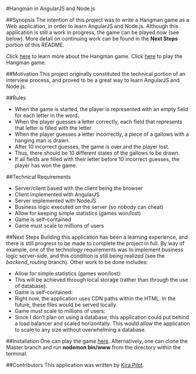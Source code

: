 #Hangman in AngularJS and Node.js

##Synopsis
The intention of this project was to write a Hangman game as a Web application, in order to learn AngularJS and Node.js. Although this application is still a work in progress, the game can be played now (see below). More detail on continuing work can be found in the **Next Steps** portion of this README.

Click [here](https://en.wikipedia.org/wiki/Hangman_(game)) to learn more about the Hangman game.
Click [here](https://pilot-hangman-application.herokuapp.com/) to play the Hangman game.

##Motivation
This project originally constituted the technical portion of an interview process, and proved to be a great way to learn AngularJS and Node.js.

##Rules
* When the game is started, the player is represented with an empty field for each letter in the word.
* When the player guesses a letter correctly, each field that represents that letter is filled with the letter.
* When the player guesses a letter incorrectly, a piece of a gallows with a hanging man is drawn.
* After 10 incorrect guesses, the game is over and the player lost.
* Thus, there should be 10 different states of the gallows to be drawn.
* If all fields are filled with their letter before 10 incorrect guesses, the player
has won the game.

##Technical Requirements
* Server/client based with the client being the browser
* Client implemented with AngularJS
* Server implemented with NodeJS
* Business logic executed on the server (so nobody can cheat)
* Allow for keeping simple statistics (games won/lost)
* Game is self-contained
* Game must scale to millions of users

##Next Steps
Building this application has been a learning experience, and there is still progress to be made to complete the project in full. By way of example, one of the technology requirements was to implement business logic server-side, and this condition is still being realized (see the _backend_routing_ branch). Other work to be done includes:
* Allow for simple statistics (games won/lost): 
 * This will be achieved through local storage (rather than through the use of database).
* Game is self-contained: 
 * Right now, the application uses CDN paths within the HTML. In the future, these files would be served locally.
* Game must scale to millions of users: 
 * Since I don’t plan on using a database, this application could put behind a load balancer and scaled horizontally. This would allow the application to scale to any size without overwhelming a database.

##Installation
One can play the game [here](https://pilot-hangman-application.herokuapp.com/).
Alternatively, one can clone the Master branch and run **nodemon bin/www** from the directory within the terminal.

##Contributors
This application was written by [Kira Pilot](https://www.linkedin.com/in/kira-pilot-30b4a173).

